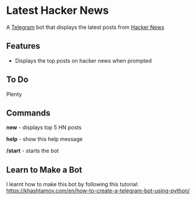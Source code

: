 # Latest Hacker News
A [Telegram](https://telegram.org/) bot that displays the latest posts from [Hacker News](https://news.ycombinator.com/)

## Features

- Displays the top posts on hacker news when prompted

## To Do

Plenty

## Commands

**new** - displays top 5 HN posts

**help** - show this help message

**/start** - starts the bot

## Learn to Make a Bot

I learnt how to make this bot by following this tutorial:
https://khashtamov.com/en/how-to-create-a-telegram-bot-using-python/